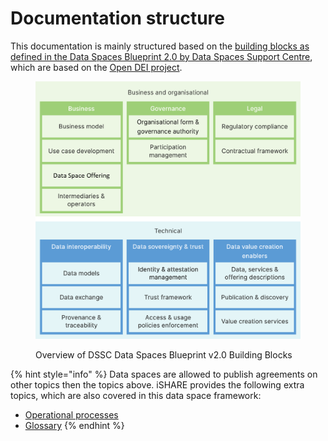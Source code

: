 # Documentation structure

This documentation is mainly structured based on the [building blocks as defined in the Data Spaces Blueprint 2.0 by Data Spaces Support Centre](https://dssc.eu/space/BVE2/1071251457/Data+Spaces+Blueprint+v2.0+-+Home), which are based on the [Open DEI project](https://design-principles-for-data-spaces.org/).

<figure><img src=".gitbook/assets/image-20250304-101133.png" alt=""><figcaption><p>Overview of DSSC Data Spaces Blueprint v2.0 Building Blocks</p></figcaption></figure>

{% hint style="info" %}
Data spaces are allowed to publish agreements on other topics then the topics above. iSHARE provides the following extra topics, which are also covered in this data space framework:

* [Operational processes](operational/operational-processes.md)
* [Glossary](glossary.md)
{% endhint %}
